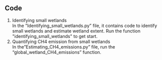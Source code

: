 ## Code
1)	Identifying small wetlands    
In the ”Identifying_small_wetlands.py” file, it contains code to identify small wetlands and estimate wetland extent. Run the function "identifying_small_wetlands" to get start.   
2) Quantifying CH4 emission from small wetlands    
In the”Estimating_CH4_emissions.py” file, run the “global_wetland_CH4_emissions” function.  
